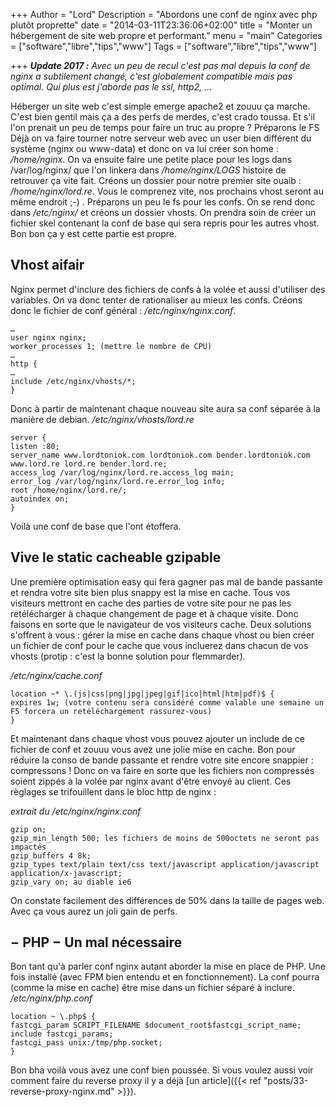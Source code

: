 +++
Author = "Lord"
Description = "Abordons une conf de nginx avec php plutôt proprette"
date = "2014-03-11T23:36:06+02:00"
title = "Monter un hébergement de site web propre et performant."
menu = "main"
Categories = ["software","libre","tips","www"]
Tags = ["software","libre","tips","www"]

+++
***Update 2017 :*** *Avec un peu de recul c'est pas mal depuis la conf de nginx a subtilement changé, c'est globalement compatible mais pas optimal. Qui plus est j'aborde pas le ssl, http2, …*

Héberger un site web c'est simple emerge apache2 et zouuu ça marche. C'est bien gentil mais ça a des perfs de merdes, c'est crado toussa. Et s'il l'on prenait un peu de temps pour faire un truc au propre ?
Préparons le FS
Déjà on va faire tourner notre serveur web avec un user bien différent du système (nginx ou www-data) et donc on va lui créer son home : */home/nginx*. On va ensuite faire une petite place pour les logs dans /var/log/nginx/ que l'on linkera dans */home/nginx/LOGS* histoire de retrouver ça vite fait. Créons un dossier pour notre premier site ouaib : */home/nginx/lord.re*. Vous le comprenez vite, nos prochains vhost seront au même endroit ;-) . Préparons un peu le fs pour les confs. On se rend donc dans */etc/nginx/* et créons un dossier vhosts. On prendra soin de créer un fichier skel contenant la conf de base qui sera repris pour les autres vhost. Bon bon ça y est cette partie est propre.

## Vhost aifair
Nginx permet d'inclure des fichiers de confs à la volée et aussi d'utiliser des variables. On va donc tenter de rationaliser au mieux les confs. Créons donc le fichier de conf général : */etc/nginx/nginx.conf*.
```
…
user nginx nginx;
worker_processes 1; (mettre le nombre de CPU)
…
http {
…
include /etc/nginx/vhosts/*;
}
```

Donc à partir de maintenant chaque nouveau site aura sa conf séparée à la manière de debian.
*/etc/nginx/vhosts/lord.re*
```
server {
listen :80;
server_name www.lordtoniok.com lordtoniok.com bender.lordtoniok.com www.lord.re lord.re bender.lord.re;
access_log /var/log/nginx/lord.re.access_log main;
error_log /var/log/nginx/lord.re.error_log info;
root /home/nginx/lord.re/;
autoindex on;
}
```
Voilà une conf de base que l'ont étoffera.

## Vive le static cacheable gzipable
Une première optimisation easy qui fera gagner pas mal de bande passante et rendra votre site bien plus snappy est la mise en cache. Tous vos visiteurs mettront en cache des parties de votre site pour ne pas les retélécharger à chaque changement de page et à chaque visite. Donc faisons en sorte que le navigateur de vos visiteurs cache. Deux solutions s'offrent à vous : gérer la mise en cache dans chaque vhost ou bien créer un fichier de conf pour le cache que vous incluerez dans chacun de vos vhosts (protip : c'est la bonne solution pour flemmarder).

*/etc/nginx/cache.conf*
```
location ~* \.(js|css|png|jpg|jpeg|gif|ico|html|htm|pdf)$ {
expires 1w; (votre contenu sera considéré comme valable une semaine un F5 forcera un retéléchargement rassurez-vous)
}
```

Et maintenant dans chaque vhost vous pouvez ajouter un include de ce fichier de conf et zouuu vous avez une jolie mise en cache.
Bon pour réduire la conso de bande passante et rendre votre site encore snappier : compressons ! Donc on va faire en sorte que les fichiers non compressés soient zippés à la volée par nginx avant d'être envoyé au client. Ces règlages se trifouillent dans le bloc http de nginx :

*extrait du /etc/nginx/nginx.conf*
```
gzip on;
gzip_min_length 500; les fichiers de moins de 500octets ne seront pas impactés
gzip_buffers 4 8k;
gzip_types text/plain text/css text/javascript application/javascript application/x-javascript;
gzip_vary on; au diable ie6
```
On constate facilement des différences de 50% dans la taille de pages web. Avec ça vous aurez un joli gain de perfs.

## − PHP − Un mal nécessaire
Bon tant qu'à parler conf nginx autant aborder la mise en place de PHP. Une fois installé (avec FPM bien entendu et en fonctionnement). La conf pourra (comme la mise en cache) être mise dans un fichier séparé à inclure.
*/etc/nginx/php.conf*
```
location ~ \.php$ {
fastcgi_param SCRIPT_FILENAME $document_root$fastcgi_script_name;
include fastcgi_params;
fastcgi_pass unix:/tmp/php.socket;
}
```
Bon bha voilà vous avez une conf bien poussée. Si vous voulez aussi voir comment faire du reverse proxy il y a déjà [un article]({{< ref "posts/33-reverse-proxy-nginx.md" >}}).
